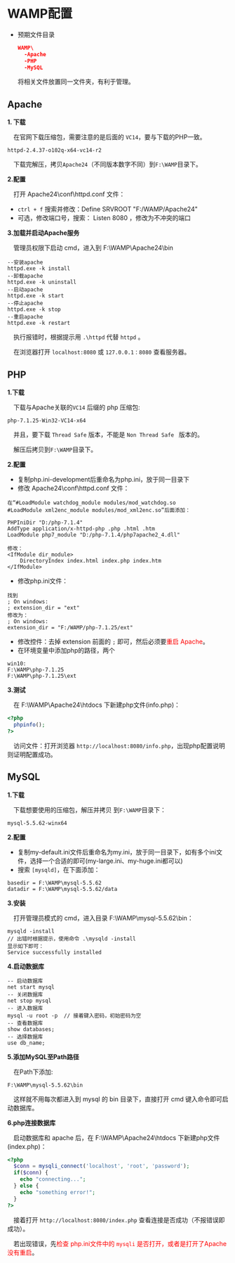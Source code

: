 # WAMP配置

+ 预期文件目录

  ```json
  WAMP\
    -Apache
    -PHP
    -MySQL
  ```

  将相关文件放置同一文件夹，有利于管理。

## Apache

**1. 下载**

&emsp;在官网下载压缩包，需要注意的是后面的 `VC14`，要与下载的PHP一致。

```
httpd-2.4.37-o102q-x64-vc14-r2
```

&emsp;下载完解压，拷贝`Apache24`（不同版本数字不同）到`F:\WAMP`目录下。

**2.配置**

&emsp;打开 Apache24\conf\httpd.conf 文件：

+ `ctrl + f` 搜索并修改：Define SRVROOT "F:/WAMP/Apache24"
+ 可选，修改端口号，搜索： Listen 8080 ，修改为不冲突的端口

**3.加载并启动Apache服务**

&emsp;管理员权限下启动 cmd，进入到 F:\WAMP\Apache24\bin

```
--安装apache
httpd.exe -k install
--卸载apache
httpd.exe -k uninstall
--启动apache
httpd.exe -k start
--停止apache
httpd.exe -k stop
--重启apache
httpd.exe -k restart
```

&emsp;执行报错时，根据提示用 `.\httpd` 代替 `httpd` 。

&emsp;在浏览器打开 `localhost:8080` 或 `127.0.0.1：8080`  查看服务器。

## PHP

**1.下载**

&emsp;下载与Apache关联的`VC14` 后缀的 php 压缩包:

```
php-7.1.25-Win32-VC14-x64
```

&emsp;并且，要下载 `Thread Safe` 版本，不能是 `Non Thread Safe ` 版本的。

&emsp;解压后拷贝到`F:\WAMP`目录下。

**2.配置**

+ 复制php.ini-development后重命名为php.ini，放于同一目录下
+ 修改 Apache24\conf\httpd.conf 文件：

```
在“#LoadModule watchdog_module modules/mod_watchdog.so
#LoadModule xml2enc_module modules/mod_xml2enc.so”后面添加：

PHPIniDir "D:/php-7.1.4"
AddType application/x-httpd-php .php .html .htm
LoadModule php7_module "D:/php-7.1.4/php7apache2_4.dll"

修改：
<IfModule dir_module>
    DirectoryIndex index.html index.php index.htm
</IfModule>
```

+ 修改php.ini文件：

```
找到
; On windows:
; extension_dir = "ext"
修改为：
; On windows:
extension_dir = "F:/WAMP/php-7.1.25/ext"
```

+ 修改控件：去掉 extension 前面的 `;` 即可，然后必须要<font color = "red">重启 Apache</font>。
+ 在环境变量中添加php的路径，两个

```
win10:
F:\WAMP\php-7.1.25
F:\WAMP\php-7.1.25\ext
```

**3.测试**

&emsp;在 F:\WAMP\Apache24\htdocs 下新建php文件(info.php)：

```php
<?php
  phpinfo();
?>
```

&emsp;访问文件：打开浏览器 `http://localhost:8080/info.php`，出现php配置说明则证明配置成功。

## MySQL

**1.下载**

&emsp;下载想要使用的压缩包，解压并拷贝 到`F:\WAMP`目录下：

```
mysql-5.5.62-winx64
```

**2.配置**

+ 复制my-default.ini文件后重命名为my.ini，放于同一目录下，如有多个ini文件，选择一个合适的即可(my-large.ini、my-huge.ini都可以)
+ 搜索 `[mysqld]`，在下面添加：

```
basedir = F:\WAMP\mysql-5.5.62
datadir = F:\WAMP\mysql-5.5.62/data
```

**3.安装**

&emsp;打开管理员模式的 cmd，进入目录 F:\WAMP\mysql-5.5.62\bin：

```
mysqld -install
// 出错时根据提示，使用命令 .\mysqld -install
显示如下即可：
Service successfully installed
```

**4.启动数据库**

```
-- 启动数据库
net start mysql
-- 关闭数据库
net stop mysql
-- 进入数据库
mysql -u root -p  // 接着键入密码，初始密码为空
-- 查看数据库
show databases;
-- 选择数据库
use db_name;
```

**5.添加MySQL至Path路径**

&emsp;在Path下添加:

```
F:\WAMP\mysql-5.5.62\bin
```

&emsp;这样就不用每次都进入到 mysql 的 bin 目录下，直接打开 cmd 键入命令即可启动数据库。

**6.php连接数据库**

&emsp;启动数据库和 apache 后，在 F:\WAMP\Apache24\htdocs 下新建php文件(index.php)：

```php
<?php
  $conn = mysqli_connect('localhost', 'root', 'password');
  if($conn) {
  	echo "connecting...";
  } else {
    echo "something error!";
  }
?>
```

 &emsp;接着打开 `http://localhost:8080/index.php` 查看连接是否成功（不报错误即成功）。

&emsp;若出现错误，先<font color="red">检查 php.ini文件中的 `mysqli` 是否打开，或者是打开了Apache没有重启</font>。

